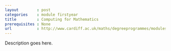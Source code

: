 ```yaml
---
layout        : post
categories    : module firstyear
title         : Computing for Mathematics
prerequisites : None
url           : http://www.cardiff.ac.uk/maths/degreeprogrammes/modules/ma1003.html
---
```


Description goes here.
